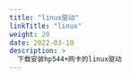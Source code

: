 ```yaml
---
title: "linux驱动"
linkTitle: "linux"
weight: 20
date: 2022-03-10
description: >
  下载安装hp544+网卡的linux驱动
---
```






